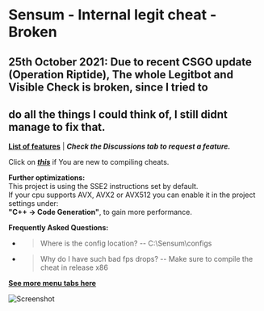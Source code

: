 # Sensum - Internal legit cheat - Broken

## 25th October 2021: Due to recent CSGO update (Operation Riptide), The whole Legitbot and Visible Check is broken, since I tried to<br>
## do all the things I could think of, I still didnt manage to fix that.

[**List of features**](https://pastebin.com/twMkYr0q) | ***Check the Discussions tab to request a feature.***

Click on ***[this](instructions.md)*** if You are new to compiling cheats.

**Further optimizations:**<br>
This project is using the SSE2 instructions set by default.<br>
If your cpu supports AVX, AVX2 or AVX512 you can enable it in the project settings under:<br> **"C++ -> Code Generation"**, to gain more performance.

**Frequently Asked Questions:**
- > Where is the config location?
  -- C:\Sensum\configs    
- > Why do I have such bad fps drops?
    -- Make sure to compile the cheat in release x86
    
 [**See more menu tabs here**](https://imgur.com/a/tuDbTXH)
    
![Screenshot](https://i.imgur.com/A1agCyT.png)




